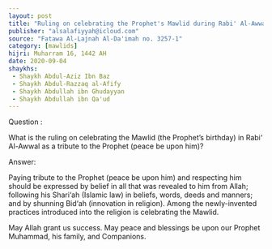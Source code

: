 ```yaml
---
layout: post
title: "Ruling on celebrating the Prophet's Mawlid during Rabi' Al-Awwal in his honor"
publisher: "alsalafiyyah@icloud.com"
source: "Fatawa Al-Lajnah Al-Da'imah no. 3257-1"
category: [mawlids]
hijri: Muharram 16, 1442 AH
date: 2020-09-04
shaykhs: 
 - Shaykh Abdul-Aziz Ibn Baz
 - Shaykh Abdul-Razzaq al-Afify
 - Shaykh Abdullah ibn Ghudayyan
 - Shaykh Abdullah ibn Qa'ud
---
```


Question : 

What is the ruling on celebrating the Mawlid (the Prophet’s birthday) in Rabi‘ Al-Awwal as a tribute to the Prophet (peace be upon him)? 

Answer:

Paying tribute to the Prophet (peace be upon him) and respecting him should be expressed by belief in all that was revealed to him from Allah; following his Shari‘ah (Islamic law) in beliefs, words, deeds and manners; and by shunning Bid‘ah (innovation in religion). Among the newly-invented practices introduced into the religion is celebrating the Mawlid.

May Allah grant us success. May peace and blessings be upon our Prophet Muhammad, his family, and Companions. 
